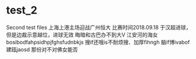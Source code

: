 # test_2
Second test files
上海上港主场迎战广州恒大
比赛时间2018.09.18
于汉超进球，但是边裁示意越位，进球无效
晦暗和古巴办不到大V
江安河的海女
bosibodfahpsidhpjfghsfudnbkjs
搜if还哦is不耐烦搜、加厚fihngh
脑if博ivabof建瓯jaosd
那份对不对佛女能否

